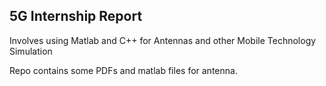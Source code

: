 ## 5G Internship Report

Involves using Matlab and C++ for Antennas and other Mobile Technology Simulation

Repo contains some PDFs and matlab files for antenna.

